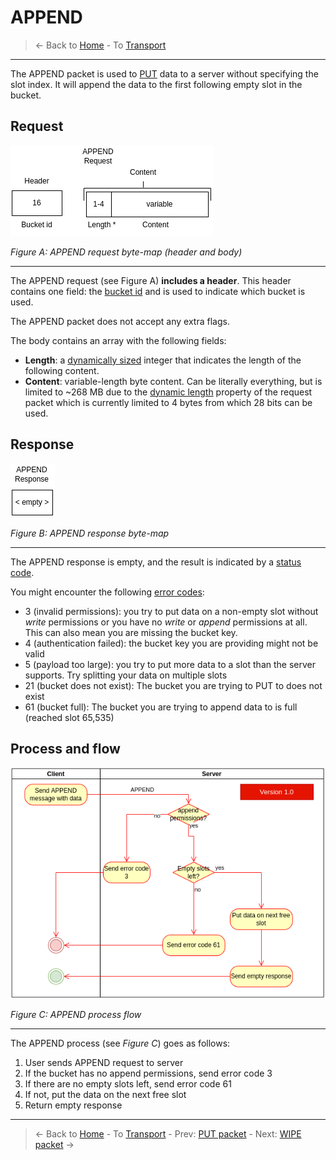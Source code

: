 # APPEND
> &larr; Back to [Home](../index.md) - To [Transport](./index.md)

---
The APPEND packet is used to [PUT](./put.md) data to a server without specifying the slot index. It will append the data to the first following empty slot in the bucket.

## Request

![Append request bytemap](../img/transport-append-req.drawio.png)

_Figure A: APPEND request byte-map (header and body)_

---
The APPEND request (see Figure A) **includes a header**. This header contains one field: the [bucket id](./create.md#bucket-id) and is used to indicate which bucket is used.

The APPEND packet does not accept any extra flags.

The body contains an array with the following fields:
- **Length**: a [dynamically sized](./index.md#dynamically-sized-length) integer that indicates the length of the following content.
- **Content**: variable-length byte content. Can be literally everything, but is limited to ~268 MB due to the [dynamic length](./index.md#dynamically-sized-length) property of the request packet which is currently limited to 4 bytes from which 28 bits can be used.

## Response

![Append response bytemap](../img/transport-append-res.drawio.png)

_Figure B: APPEND response byte-map_

---
The APPEND response is empty, and the result is indicated by a [status code](./index.md#response-codes).

You might encounter the following [error codes](./error.md#error-codes):
- 3 (invalid permissions): you try to put data on a non-empty slot without _write_ permissions or you have no _write_ or _append_ permissions at all. This can also mean you are missing the bucket key.
- 4 (authentication failed): the bucket key you are providing might not be valid
- 5 (payload too large): you try to put more data to a slot than the server supports. Try splitting your data on multiple slots
- 21 (bucket does not exist): The bucket you are trying to PUT to does not exist
- 61 (bucket full): The bucket you are trying to append data to is full (reached slot 65,535)

## Process and flow

![Append process](../img/transport-append.drawio.png)

_Figure C: APPEND process flow_

---
The APPEND process (see _Figure C_) goes as follows:

1. User sends APPEND request to server
2. If the bucket has no append permissions, send error code 3
3. If there are no empty slots left, send error code 61
4. If not, put the data on the next free slot
5. Return empty response

---
> &larr; Back to [Home](../index.md) - To [Transport](./index.md) - Prev: [PUT packet](./put.md) - Next: [WIPE packet](./wipe.md) &rarr;